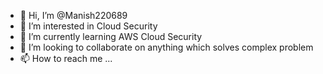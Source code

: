 - 👋 Hi, I’m @Manish220689
- 👀 I’m interested in Cloud Security 
- 🌱 I’m currently learning AWS Cloud Security
- 💞️ I’m looking to collaborate on anything which solves complex problem
- 📫 How to reach me ...

<!---
Manish220689/Manish220689 is a ✨ special ✨ repository because its `README.md` (this file) appears on your GitHub profile.
You can click the Preview link to take a look at your changes.
--->
